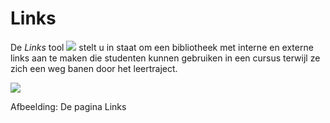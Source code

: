 # Links

De _Links_ tool ![](../../.gitbook/assets/graphics217%20%283%29.png) stelt u in staat om een bibliotheek met interne en externe links aan te maken die studenten kunnen gebruiken in een cursus terwijl ze zich een weg banen door het leertraject.

![](../../.gitbook/assets/graphics222%20%281%29.png)

Afbeelding: De pagina Links

